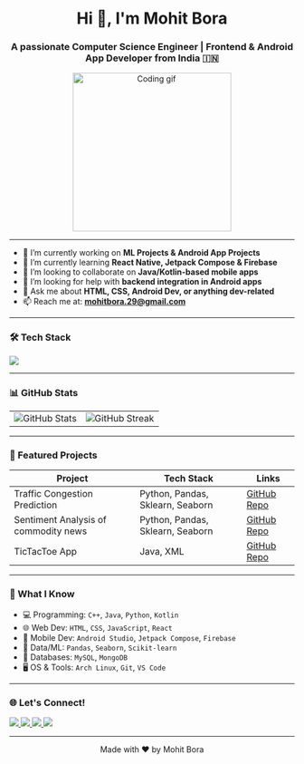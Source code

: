 <h1 align="center">Hi 👋, I'm Mohit Bora</h1>
<h3 align="center">A passionate Computer Science Engineer | Frontend & Android App Developer from India 🇮🇳</h3>

<p align="center">
  <img src="https://media1.giphy.com/media/v1.Y2lkPTc5MGI3NjExMWw5b3N4c3F4dDB0bDFvaXRyMmtyaW1kMngyMGZ4OGlqd3dndTNxeCZlcD12MV9pbnRlcm5hbF9naWZfYnlfaWQmY3Q9Zw/FeVg8ViEczcxG/giphy.gif" width="280" alt="Coding gif" />
</p>


---

- 🔭 I’m currently working on **ML Projects & Android App Projects**
- 🌱 I’m currently learning **React Native, Jetpack Compose & Firebase**
- 👯 I’m looking to collaborate on **Java/Kotlin-based mobile apps**
- 🤝 I’m looking for help with **backend integration in Android apps**
- 💬 Ask me about **HTML, CSS, Android Dev, or anything dev-related**
- 📫 Reach me at: **mohitbora.29@gmail.com**

---

### 🛠️ Tech Stack

<p align="left">
  <img src="https://skillicons.dev/icons?i=cpp,java,python,kotlin,html,css,js,react,vue,androidstudio,firebase,mongodb,mysql,git,linux" />
</p>

---

### 📊 GitHub Stats

<table>
  <tr>
    <td>
      <img src="https://github-readme-stats.vercel.app/api?username=mohitbora&show_icons=true&theme=tokyonight" alt="GitHub Stats" />
    </td>
    <td>
      <img src="https://github-readme-streak-stats.herokuapp.com/?user=mohitbora&theme=tokyonight" alt="GitHub Streak" />
    </td>
  </tr>
</table>

---

### 📂 Featured Projects

| Project | Tech Stack | Links |
|--------|------------|-------|
| Traffic Congestion Prediction | Python, Pandas, Sklearn, Seaborn | [GitHub Repo](https://github.com/yourusername/traffic-prediction) |
| Sentiment Analysis of commodity news | Python, Pandas, Sklearn, Seaborn | [GitHub Repo](https://github.com/mohitx404/ml-projects) |
| TicTacToe App | Java, XML | [GitHub Repo](https://github.com/yourusername/tictactoe-game) |

---

### 📌 What I Know

- 💻 Programming: `C++`, `Java`, `Python`, `Kotlin`
- 🌐 Web Dev: `HTML`, `CSS`, `JavaScript`, `React`
- 📱 Mobile Dev: `Android Studio`, `Jetpack Compose`, `Firebase`
- 🧠 Data/ML: `Pandas`, `Seaborn`, `Scikit-learn`
- 💽 Databases: `MySQL`, `MongoDB`
- 🖥️ OS & Tools: `Arch Linux`, `Git`, `VS Code`

---

### 🌐 Let's Connect!

<p>
  <a href="https://linkedin.com/in/yourlinkedin" target="_blank">
    <img src="https://img.shields.io/badge/LinkedIn-blue?style=for-the-badge&logo=linkedin" />
  </a>
  <a href="https://github.com/mohitx404" target="_blank">
    <img src="https://img.shields.io/badge/GitHub-181717?style=for-the-badge&logo=github&logoColor=white" />
  </a>
  <a href="https://discord.gg/xmyUTPep" target="_blank">
    <img src="https://img.shields.io/badge/Discord-5865F2?style=for-the-badge&logo=discord&logoColor=white" />
  </a>
  <a href="https://t.me/meDrako" target="_blank">
    <img src="https://img.shields.io/badge/Telegram-2CA5E0?style=for-the-badge&logo=telegram&logoColor=white" />
  </a>
</p>

---

<p align="center">Made with ❤️ by Mohit Bora</p>
